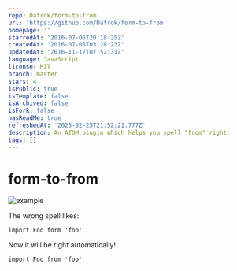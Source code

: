 ```yaml
---
repo: Dafrok/form-to-from
url: 'https://github.com/Dafrok/form-to-from'
homepage: ''
starredAt: '2016-07-06T20:18:25Z'
createdAt: '2016-07-05T03:28:23Z'
updatedAt: '2016-11-17T07:52:31Z'
language: JavaScript
license: MIT
branch: master
stars: 4
isPublic: true
isTemplate: false
isArchived: false
isFork: false
hasReadMe: true
refreshedAt: '2025-02-25T21:52:21.777Z'
description: An ATOM plugin which helps you spell "from" right.
tags: []
---
```


# form-to-from

![example](https://dafrok.github.io/form-to-from/form-to-from.gif)

The wrong spell likes:

```es6
import Foo form 'foo'
```

Now it will be right automatically!

```es6
import Foo from 'foo'
```
